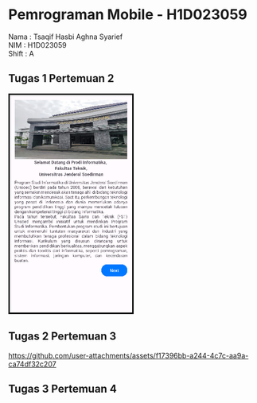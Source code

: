 # Pemrograman Mobile - H1D023059

Nama    : Tsaqif Hasbi Aghna Syarief <br>
NIM     : H1D023059 <br>
Shift   : A

## Tugas 1 Pertemuan 2
![](Pertemuan%202/Pertemuan%202.png)

## Tugas 2 Pertemuan 3
https://github.com/user-attachments/assets/f17396bb-a244-4c7c-aa9a-ca74df32c207

## Tugas 3 Pertemuan 4


